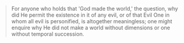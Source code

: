 >For anyone who holds that 'God made the world,' the question, why did He permit the existence in it of any evil, or of that Evil One in whom all evil is personified, is altogether meaningless; one might enquire why He did not make a world without dimensions or one without temporal succession.